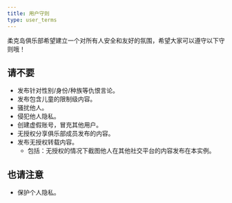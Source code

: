 ```yaml
---
title: 用户守则
type: user_terms
---
```


柔克岛俱乐部希望建立一个对所有人安全和友好的氛围，希望大家可以遵守以下守则哦！

## 请不要
- 发布针对性别/身份/种族等仇恨言论。
- 发布包含儿童的限制级内容。
- 骚扰他人。
- 侵犯他人隐私。
- 创建虚假账号，冒充其他用户。
- 无授权分享俱乐部成员发布的内容。
- 发布无授权转载内容。
  - 包括：无授权的情况下截图他人在其他社交平台的内容发布在本实例。


## 也请注意
- 保护个人隐私。
